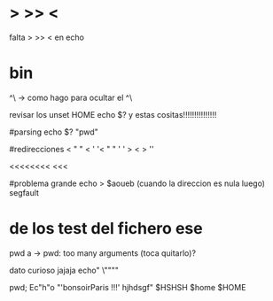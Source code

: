 # > >> <
falta > >> < en echo

# bin
^\ -> como hago para ocultar el ^\

revisar los 
unset HOME
echo $? y estas cositas!!!!!!!!!!!!!!!


#parsing
echo \$?
\"pwd\"

#redirecciones
< \" \" < ' '<
\" \" ' ' > < > ''
>>>
<<<<<<<<
<<<
>>>

#problema grande
echo > $aoueb (cuando la direccion es nula luego) segfault

# de los test del fichero ese

pwd a -> pwd: too many arguments (toca quitarlo)?



dato curioso jajaja 
echo"                				\\""\""

pwd; Ec"h"o "'bonsoirParis !!!' hjhdsgf" $HSHSH $home $HOME
